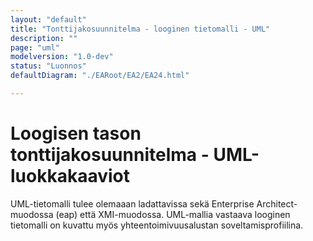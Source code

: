 ```yaml
---
layout: "default"
title: "Tonttijakosuunnitelma - looginen tietomalli - UML"
description: ""
page: "uml"
modelversion: "1.0-dev"
status: "Luonnos"
defaultDiagram: "./EARoot/EA2/EA24.html"

---
```

# Loogisen tason tonttijakosuunnitelma - UML-luokkakaaviot
UML-tietomalli tulee olemaaan ladattavissa sekä Enterprise Architect-muodossa (eap) että XMI-muodossa. UML-mallia vastaava looginen tietomalli on kuvattu myös yhteentoimivuusalustan soveltamisprofiilina.


<!-- Vaihdetaan tämä tiedosto nimeltään index.md, kun olemme valmiita muokkaamaan välilehteä niin, että EA-kaavio on upotettuna sivustorakenteeseen tarkoituksen mukaisella tavalla.  -->

